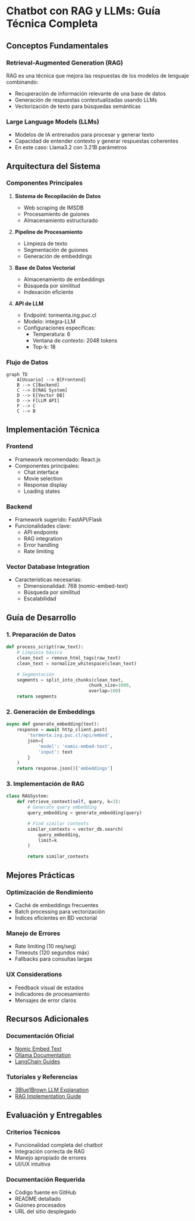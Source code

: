 # Chatbot con RAG y LLMs: Guía Técnica Completa

## Conceptos Fundamentales

### Retrieval-Augmented Generation (RAG)

RAG es una técnica que mejora las respuestas de los modelos de lenguaje combinando:

- Recuperación de información relevante de una base de datos
- Generación de respuestas contextualizadas usando LLMs
- Vectorización de texto para búsquedas semánticas

### Large Language Models (LLMs)

- Modelos de IA entrenados para procesar y generar texto
- Capacidad de entender contexto y generar respuestas coherentes
- En este caso: Llama3.2 con 3.21B parámetros

## Arquitectura del Sistema

### Componentes Principales

1. **Sistema de Recopilación de Datos**

   - Web scraping de IMSDB
   - Procesamiento de guiones
   - Almacenamiento estructurado

2. **Pipeline de Procesamiento**

   - Limpieza de texto
   - Segmentación de guiones
   - Generación de embeddings

3. **Base de Datos Vectorial**

   - Almacenamiento de embeddings
   - Búsqueda por similitud
   - Indexación eficiente

4. **API de LLM**
   - Endpoint: tormenta.ing.puc.cl
   - Modelo: integra-LLM
   - Configuraciones específicas:
     - Temperatura: 6
     - Ventana de contexto: 2048 tokens
     - Top-k: 18

### Flujo de Datos

```mermaid
graph TD
    A[Usuario] --> B[Frontend]
    B --> C[Backend]
    C --> D[RAG System]
    D --> E[Vector DB]
    D --> F[LLM API]
    F --> C
    C --> B
```

## Implementación Técnica

### Frontend

- Framework recomendado: React.js
- Componentes principales:
  - Chat interface
  - Movie selection
  - Response display
  - Loading states

### Backend

- Framework sugerido: FastAPI/Flask
- Funcionalidades clave:
  - API endpoints
  - RAG integration
  - Error handling
  - Rate limiting

### Vector Database Integration

- Características necesarias:
  - Dimensionalidad: 768 (nomic-embed-text)
  - Búsqueda por similitud
  - Escalabilidad

## Guía de Desarrollo

### 1. Preparación de Datos

```python
def process_script(raw_text):
    # Limpieza básica
    clean_text = remove_html_tags(raw_text)
    clean_text = normalize_whitespace(clean_text)

    # Segmentación
    segments = split_into_chunks(clean_text,
                               chunk_size=1000,
                               overlap=100)
    return segments
```

### 2. Generación de Embeddings

```python
async def generate_embedding(text):
    response = await http_client.post(
        'tormenta.ing.puc.cl/api/embed',
        json={
            'model': 'nomic-embed-text',
            'input': text
        }
    )
    return response.json()['embeddings']
```

### 3. Implementación de RAG

```python
class RAGSystem:
    def retrieve_context(self, query, k=3):
        # Generate query embedding
        query_embedding = generate_embedding(query)

        # Find similar contexts
        similar_contexts = vector_db.search(
            query_embedding,
            limit=k
        )

        return similar_contexts
```

## Mejores Prácticas

### Optimización de Rendimiento

- Caché de embeddings frecuentes
- Batch processing para vectorización
- Índices eficientes en BD vectorial

### Manejo de Errores

- Rate limiting (10 req/seg)
- Timeouts (120 segundos máx)
- Fallbacks para consultas largas

### UX Considerations

- Feedback visual de estados
- Indicadores de procesamiento
- Mensajes de error claros

## Recursos Adicionales

### Documentación Oficial

- [Nomic Embed Text](https://www.nomic.ai/blog/posts/nomic-embed-text-v1)
- [Ollama Documentation](https://ollama.com/library/nomic-embed-text)
- [LangChain Guides](https://python.langchain.com/docs/get_started/introduction)

### Tutoriales y Referencias

- [3Blue1Brown LLM Explanation](https://www.youtube.com/watch?v=wjZofJX0v4M)
- [RAG Implementation Guide](https://www.youtube.com/watch?v=tcqEUSNCn8I)

## Evaluación y Entregables

### Criterios Técnicos

- Funcionalidad completa del chatbot
- Integración correcta de RAG
- Manejo apropiado de errores
- UI/UX intuitiva

### Documentación Requerida

- Código fuente en GitHub
- README detallado
- Guiones procesados
- URL del sitio desplegado
